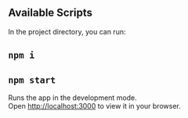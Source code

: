 ## Available Scripts

In the project directory, you can run:

## `npm i`
## `npm start`

Runs the app in the development mode.\
Open [http://localhost:3000](http://localhost:3000) to view it in your browser.

